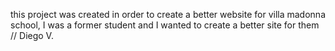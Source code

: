 this project was created in order to create a better website for villa madonna school, I was a former student and I wanted to create a better site for them // Diego V.
